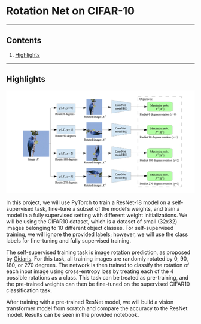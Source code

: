 # Rotation Net on CIFAR-10

<hr>

## Contents

1. [Highlights](#Highlights)

<hr>

## Highlights

<img src="./images/rot.png" width="750"></img>

In this project, we will use PyTorch to train a ResNet-18 model on a self-supervised task, fine-tune a subset of the model’s weights, and train a model in a fully supervised setting with different weight initializations. We will be using the CIFAR10 dataset, which is a dataset of small (32x32) images belonging to 10 different object classes. For self-supervised training, we will ignore the provided labels; however, we will use the class labels for fine-tuning and fully supervised training.

The self-supervised training task is image rotation prediction, as proposed by [Gidaris](https://arxiv.org/pdf/1803.07728.pdf). For this task, all training images are randomly rotated by 0, 90, 180, or 270 degrees. The network is then trained to classify the rotation of each input image using cross-entropy loss by treating each of the 4 possible rotations as a class. This task can be treated as pre-training, and the pre-trained weights can then be fine-tuned on the supervised CIFAR10 classification task.

After training with a pre-trained ResNet model, we will build a vision transformer model from scratch and compare the accuracy to the ResNet model. Results can be seen in the provided notebook.

